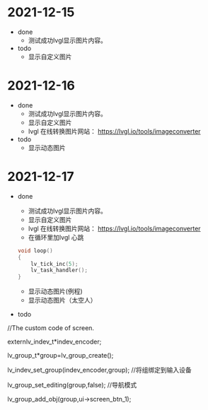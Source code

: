 # 2021-12-15

* done
  * 测试成功lvgl显示图片内容。
* todo
  * 显示自定义图片

# 2021-12-16

* done
  * 测试成功lvgl显示图片内容。
  * 显示自定义图片
  * lvgl 在线转换图片网站： https://lvgl.io/tools/imageconverter
* todo
  * 显示动态图片

# 2021-12-17

* done

  * 测试成功lvgl显示图片内容。
  * 显示自定义图片
  * lvgl 在线转换图片网站： https://lvgl.io/tools/imageconverter
  * 在循环里加lvgl 心跳

  ```cpp
  void loop() 
  {
      lv_tick_inc(5); 
      lv_task_handler();
  }
  ```

  * 显示动态图片(例程)
  * 显示动态图片（太空人）
* todo


//The custom code of screen.

externlv_indev_t*indev_encoder;

lv_group_t*group=lv_group_create();

lv_indev_set_group(indev_encoder,group);   //将组绑定到输入设备

lv_group_set_editing(group,false);   //导航模式

lv_group_add_obj(group,ui->screen_btn_1);
